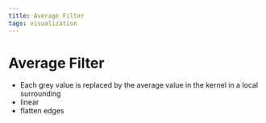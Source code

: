```yaml
---
title: Average Filter
tags: visualization
---
```


# Average Filter
- Each grey value is replaced by the average value in the kernel in a local surrounding
- linear
- flatten edges




































































